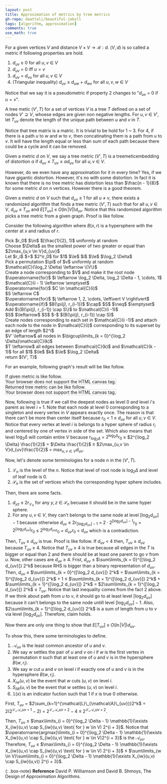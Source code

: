 ```yaml
---
layout: post
title: Approximation of metrics by tree metrics
gh-repo: daattali/beautiful-jekyll
tags: [algorithm, approximation]
comments: true
use_math: true
---
```


For a given vertices $V$ and distance $V \times V \rightarrow \mathcal{R} : d$.
$(V,d)$ is so called a metric if following properties are hold.

1. $d_{uv}$ $\ge$ $0$ for all $u,v$ $\in$ $V$
2. $d_{uv}$ $=$ $0$ iff $u = v$
3. $d_{uv}$ $=$ $d_{vu}$ for all $u,v$ $\in$ $V$
4. (Triangular inequality) $d_{uv}$ $\le$ $d_{uw}$ $+$ $d_{wv}$ for all $u,v,w$ $\in$ $V$

Notice that we say it is a pseudometric if property 2 changes to "$d_{uv}$ $=$ $0$ if $u = v$".

A tree metic $(V', T)$ for a set of vertices $V$ is a tree $T$ defined on a set of nodes $V' \supseteq V$, whoese edges are given non negative lengths.
For $u,v$ $\in$ $V'$, let $T_{uv}$ denote the length of the unique path between $u$ and $v$ in $T$.

Notice that tree matrix is a matric.
It is trivial to be hold for 1 ~ 3.
For 4, if there is a path $u$ to $w$ and $w$ to $v$, then concatinating them is a path from $u$ to $v$.
It will have the length equal or less than sum of each path because there could be a cycle and it can be removed.

Given a metric $d$ on $V$, we say a tree metric $(V', T)$ is a $\operatorname{tree metic embedding}$ of distortion $\alpha$ if $d_{uv}$ $\le$ $T_{uv}$ $\le$ $\alpha d_{uv}$ for all $u,v$ $\in$ $V$.

However, do we even have any approximation for it in every time?
Yes, if we have gigantic distortion.
However, it's no with some distortion.
In fact it is known that there is no tree metric has distortion less than $\frac{n - 1}{8}$ for some metric $d$ on $n$ vertices.
However there is a good theorem.

Given a metric $d$ on $V$ such that $d_{uv}$ $\ge$ $1$ for all $u$ $\neq$ $v$, there exists a randomized algorithm that finds a tree metric $(V', T)$ such that for all $u, v$ $\in$ $V$, $d_{uv}$ $\le$ $T_{uv}$ and $E[T_{uv}]$ $\le$ $O(\ln \left\vert V \right\vert)d_{uv}$.
Notice that this randomized algorithm picks a tree metric from a given graph.
Proof is like follow.

Consider the following algorithm where $B(x, r)$ is a hypersphere with the center at $x$ and radius of $r$.
<div class="alg">
    Pick $r_0$ $\in$ $[\frac{1}{2}, 1)$ uniformly at random<br>
    Choose $\Delta$ as the smallest power of two greater or equal than $2\max_{u,v \in V}d_{uv}$<br>
    Let $r_i$ $=$ $2^ir_0$ for $1$ $\le$ $i$ $\le$ $\log_2 \Delta$<br>
    Pick a permutation $\pi$ of $v$ uniformly at random<br>
    $\mathcal{C}(\log_2 \Delta) \leftarrow \{V\}$<br>
    Create a node corresponding to $V$ and make it the root node<br>
    $\operatorname{for}$ $i \leftarrow \log_2 \Delta, \log_2 \Delta - 1, \cdots, 1$
    <div class="alg">
        $\mathcal{C}(i - 1) \leftarrow \emptyset$<br>
        $\operatorname{for}$ $C \in \mathcal{C}(i)$
        <div class="alg">
            $S \leftarrow C$<br>
            $\operatorname{for}$ $j \leftarrow 1, 2, \cdots, \left\vert V \right\vert$<br>
            <div class="alg">
                $\operatorname{if}$ $B(\pi(j), r_{i-1})$ $\cap$ $S$ $\neq$ $\emptyset$<br>
                <div class="alg">
                    Add $\{B(\pi(j), r_{i-1}) \cap S\}$ to $\mathcal{C}(i -1)$<br>
                    $S$ $\leftarrow$ $S$ $-$ $(B(\pi(j), r_{i-1}) \cap S)$
                </div>
            </div>
            Create nodes corresponding to each set in $\mathcal{C}(i -1)$ and attach each node to the node in $\mathcal{C}(i)$ corresponding to its superset by an edge of length $2^i$
        </div> 
    </div>
    $V' \leftarrow$ all nodes in $\bigcup\limits_{k = 0}^{\log_2 \Delta}\mathcal{C}(k)$<br>
    $T \leftarrow$ all edges between $\mathcal{C}(k)$ and $\mathcal{C}(k - 1)$ for all $1$ $\le$ $k$ $\le$ $\log_2 \Delta$<br>
    return $(V', T)$ 
</div>

For an example, following graph's result will be like follow.

If given metric is like follow.<br>
<canvas id="canvas1" width="200" height="200" style="border:1px solid #d3d3d3;">
    Your browser does not support the HTML canvas tag.</canvas><br>
Returned tree metric can be like follow.<br>
<canvas id="canvas2" width="200" height="200" style="border:1px solid #d3d3d3;">
    Your browser does not support the HTML canvas tag.</canvas><br>
<script language = "javascript">
    let c = document.getElementById("canvas1");
    let ctx = c.getContext("2d");
    ctx.fillStyle = "white";
    ctx.beginPath();
    ctx.arc(100, 100, 80, 0, 2*Math.PI);
    ctx.stroke();
    ctx.beginPath();
    ctx.arc(100, 180, 10, 0, 2*Math.PI);
    ctx.stroke();
    ctx.fill();
    ctx.beginPath();
    ctx.arc(100, 20, 10, 0, 2*Math.PI);
    ctx.stroke();
    ctx.fill();
    ctx.beginPath();
    ctx.arc(20, 100, 10, 0, 2*Math.PI);
    ctx.stroke();
    ctx.fill();
    ctx.beginPath();
    ctx.arc(180, 100, 10, 0, 2*Math.PI);
    ctx.stroke();
    ctx.fill();
    ctx.textAlign = "center";
    ctx.fillStyle = "red";
    ctx.font = "20px Arial";
    ctx.fillText('A', 100, 180);
    ctx.fillText('B', 100, 20);
    ctx.fillText('C', 20, 100);
    ctx.fillText('D', 180, 100);
    ctx.fillText('1', 44, 44);
    ctx.fillText('1', 156, 44);
    ctx.fillText('1', 44, 156);
    ctx.fillText('1', 156, 156);
    c = document.getElementById("canvas2");
    ctx = c.getContext("2d");
  	ctx.beginPath();
    ctx.fillStyle = "black";
  	ctx.moveTo(175, 170);
  	ctx.lineTo(125, 110);
  	ctx.lineTo(100, 40);
  	ctx.lineTo(75, 110);
  	ctx.lineTo(25, 170);
  	ctx.moveTo(75, 110);
  	ctx.lineTo(75, 170);
  	ctx.moveTo(75, 110);
  	ctx.lineTo(125, 170);
    ctx.stroke();
    ctx.fillStyle = "white";
    ctx.beginPath();
    ctx.arc(25, 170, 20, 0, 2*Math.PI);
    ctx.stroke();
    ctx.fill();
    ctx.beginPath();
    ctx.arc(75, 170, 20, 0, 2*Math.PI);
    ctx.stroke();
    ctx.fill();
    ctx.beginPath();
    ctx.arc(125, 170, 20, 0, 2*Math.PI);
    ctx.stroke();
    ctx.fill();
    ctx.beginPath();
    ctx.arc(175, 170, 20, 0, 2*Math.PI);
    ctx.stroke();
    ctx.fill();
    ctx.beginPath();
    ctx.arc(75, 110, 20, 0, 2*Math.PI);
    ctx.stroke();
    ctx.fill();
    ctx.beginPath();
    ctx.arc(125, 110, 20, 0, 2*Math.PI);
    ctx.stroke();
    ctx.fill();
    ctx.beginPath();
    ctx.arc(100, 40, 20, 0, 2*Math.PI);
    ctx.stroke();
    ctx.fill();
    ctx.textAlign = "center";
    ctx.fillStyle = "red";
    ctx.font = "15px Arial";
    ctx.fillText('4', 80, 80);
    ctx.fillText('4', 120, 80);
    ctx.fillText('2', 160, 140);
    ctx.fillText('2', 110, 140);
    ctx.fillText('2', 65, 145);
    ctx.fillText('2', 45, 140);
    ctx.fillText('{A,B,C,D}', 100, 40);
    ctx.fillText('{A,B,C}', 75, 110);
    ctx.fillText('{D}', 125, 110);
    ctx.fillText('{A}', 25, 170);
    ctx.fillText('{B}', 75, 170);
    ctx.fillText('{C}', 125, 170);
    ctx.fillText('{D}', 175, 170);
</script>

Now, following is true if we call the deepest nodes as level 0 and level $i$'s parent as level $i + 1$.
Note that each node at level 0 corresponding to a singleton and every vertex in $V$ appears exactly once.
The reason is that there can't be more than center itself because $r_0$ $<$ $1$ $\le$ $d_{uv}$ for all $u,v$ $\in$ $V$.
Notice that every vertex at level $i$ is belongs to a hyper sphere of radius $r_i$ and centered by one of vertex in side of the set.
Which also means that level $\log_2 \Delta$ will contain entire $V$ because $r_{\log_2 \Delta}$ $=$ $2^{\log_2 \Delta} r_0$ $\ge$ $2^{\log_2 \Delta} \frac{1}{2}$ $=$ $\Delta \frac{1}{2}$ $\ge$ $2\max_{u,v \in V}d_{uv}\frac{1}{2}$ $=$ $\max_{u,v \in V}d_{uv}$.

Now, let's denote some terminologies for a node $n$ in the $(V', T)$.
1. $\mathcal{L}_n$ is the level of the $n$. Notice that level of root node is $\log_2 \Delta$ and level of leaf node is $0$.
2. $\mathcal{S}_n$ is the set of vertices which the corresponding hyper sphere includes.

Then, there are some facts.
1. $d_{yz}$ $\le$ $2r_{\mathcal{L}_n}$ for any $y,z$ $\in$ $\mathcal{S}_n$ becuase it should be in the same hyper sphere.
2. For any $u,v$ $\in$ $V$, they can't belongs to the same node at level $[\log_2 d_{uv}] - 1$ because otherwise $d_{uv}$ $\le$ $2r_{[\log_2 d_{uv}] - 1}$ $=$ $2 \cdot 2^{[\log_2 d_{uv}] - 1}r_0$ $=$ $2^{[\log_2 d_{uv}]}r_0$ $\le$ $2^{\log_2 d_{uv}}r_0$ $=$ $d_{uv}r_0$ $<$ $d_{uv}$ which is a contradiction.

Then, $T_{uv}$ $\ge$ $d_{uv}$ is true.
Proof is like follow.
If $d_{uv}$ $<$ $4$ then, $T_{uv}$ $\ge$ $d_{uv}$ because $T_{uv}$ $\ge$ $4$.
Notice that $T_{uv}$ $\ge$ $4$ is true because all edges in the $T$ is bigger or equal than $2$ and there should be at least one parent to go $v$ from $u$.
Now, other cases are $d_{uv}$ $\ge$ $4$.
Frist, $d_{uv}$ $\le$ $\sum\limits_{k = 0}^{[\log_2 d_{uv}]} 2^k$ because RHS is bigger than a binary representation of $d_{uv}$.
Then, $d_{uv}$ $\le$ $\sum\limits_{k = 0}^{[\log_2 d_{uv}]} 2^k$ $=$ $\sum\limits_{k = 1}^{[\log_2 d_{uv}]} 2^k$ $+$ $1$ $\le$ $\sum\limits_{k = 1}^{[\log_2 d_{uv}]} 2^k$ $+$ $\sum\limits_{k = 1}^{[\log_2 d_{uv}]} 2^k$ $=$ $2\sum\limits_{k = 1}^{[\log_2 d_{uv}]} 2^k$ $\le$ $T_{uv}$.
Notice that last inequality comes from the fact 2 above.
If we think about path from $u$ to $v$, it should go to at least level $[\log_2 d_{uv}]$ because it can't belongs to the same node untill level $[\log_2 d_{uv}] - 1$.
Also, $2\sum\limits_{k = 1}^{[\log_2 d_{uv}]} 2^k$ is a sum of length from $u$ to $v$ via level $[\log_2 d_{uv}]$.
Therefore, claim holds.

Now there are only one thing to show that $E[T_{uv}]$ $\le$ $O(\ln \left\vert V \right\vert)d_{uv}$.

To show this, there some terminologies to define.

1. $\mathcal{A}_{uv}$ is the least common ancestor of $u$ and $v$.
2. We say $w$ settles the pair of $u$ and $v$ on $i$ if $w$ is the first vertex in permutation $\pi$ such that at least one of $u$ and $v$ is in the hypersphere $B(w, r_i)$.
3. We say $w$ cut $u$ and $v$ on level $i$ if exactly one of $u$ and $v$ is in the hypersphere $B(w, r_i)$.
4. $X_{iw}(u,v)$ be the event that $w$ cuts $(u, v)$ on level $i$.
5. $S_{iW}(u,v)$ be the event that $w$ settles $(u, v)$ on level $i$.
6. $\mathbb{1}(x)$ is an indicator fuction such that $1$ if $x$ is true $0$ otherwise.

First, $T_{uv}$ $=$ 
$2\sum_{k=1}^{\mathcal{L}\_{\mathcal{A}\_{uv}}}2^k$ $=$ 
$2(2^{\mathcal{L}\_{\mathcal{A}\_{uv}} + 1} - 2)$ $=$ 
$2^{\mathcal{L}\_{\mathcal{A}\_{uv}} + 2} - 4$ $\le$ 
$2^{\mathcal{L}\_{\mathcal{A}\_{uv}} + 2}$.

Then, $T_{uv}$ $\le$ $\max\limits_{i = 0}^{\log_2 \Delta - 1} \mathbb{1}(\exists X_{iw}(u,v) \cap S_{iw}(u,v) \text{ for } w \in V) 2^{i + 3}$.
Notice that $\operatorname{argmax}\limits_{i = 0}^{\log_2 \Delta - 1} \mathbb{1}(\exists X_{iw}(u,v) \cap S_{iw}(u,v) \text{ for } w \in V)2^{i + 3}$
is the $\mathcal{A}_{uv}$.
Therefore, $T_{uv}$ $\le$ $\max\limits_{i = 0}^{\log_2 \Delta - 1} \mathbb{1}(\exists X_{iw}(u,v) \cap S_{iw}(u,v) \text{ for } w \in V) 2^{i + 3}$
$\le$ $\sum\limits_{w \in V}\sum\limits_{i = 0}^{\log_2 \Delta - 1} \mathbb{1}(\exists X_{iw}(u,v) \cap S_{iw}(u,v)) 2^{i + 3}$.

{: .box-note}
**Reference** David P. Williamson and David B. Shmoys, The Design of Approximation Algorithms.